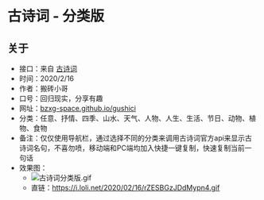 # 古诗词 - 分类版
## 关于  
* 接口：来自 [古诗词](https://gushi.ci/ "随机一句古诗词名句")
* 时间：2020/2/16
* 作者：搬砖小哥
* 口号：回归现实，分享有趣
* 网址：[bzxg-space.github.io/gushici](https://bzxg-space.github.io/gushici "古诗词 - 分类版")
* 分类：任意、抒情、四季、山水、天气、人物、人生、生活、节日、动物、植物、食物
* 备注：仅仅使用导航栏，通过选择不同的分类来调用古诗词官方api来显示古诗词名句，不喜勿喷，移动端和PC端均加入快捷一键复制，快速复制当前一句话
* 效果图：
	* ![古诗词分类版.gif](https://i.loli.net/2020/02/16/rZESBGzJDdMypn4.gif)
	* 直链：https://i.loli.net/2020/02/16/rZESBGzJDdMypn4.gif
